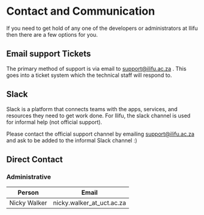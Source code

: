 # Contact and Communication

If you need to get hold of any one of the developers or administrators at Ilifu then there are a few options for you.

## Email support Tickets

The primary method of support is via email to [support@ilifu.ac.za](mailto:support@ilifu.ac.za) . This goes into a ticket
system which the technical staff will respond to.

## Slack

Slack is a platform that connects teams with the apps, services, and resources they need to get work done. For Ilifu, the slack channel is used for informal help (not official support).

Please contact the official support channel by emailing [support@ilifu.ac.za](mailto:support@ilifu.ac.za) and ask to be added to the informal Slack channel :)

## Direct Contact

### Administrative

|Person                  |Email
|------------------------|:-----------------------:|
|Nicky Walker            |nicky.walker_at_uct.ac.za|

